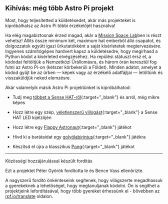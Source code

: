 ## Kihívás: még több Astro Pi projekt

Most, hogy teljesítetted a küldetésedet, akár más projekteket is kipróbálhatsz az Astro Pi többi érzékelőjét használva!

Ha elég magabiztosnak érzed magad, akár a [Mission Space Lab](https://astro-pi.org/missions/space-lab/)ben is részt vehetsz! Állíts össze minimum két, maximum hat emberből álló csapatot, és dolgozzatok együtt igazi űrkutatókként a saját kísérletetek megtervezésére. Ingyenes számítógépes hardvert kapsz a küldetésedre, hogy megírhasd a Python kódot a kísérleted elvégzéséhez. Ha repülési státuszt érsz el, a kódodat feltöltjük a Nemzetközi Űrállomásra, és három órán keresztül fog futni az Astro Pi-on (kétszer körbekerüli a Földet). Minden adatot, amelyet a kódod gyűjt be az űrben — képek vagy az érzékelő adatfájljai — letöltünk és visszaküldjük neked elemzésre.

Akár valamelyik másik Astro Pi projektünket is kipróbálhatod:

+ Tudj meg [többet a Sense HAT-ről](https://projects.raspberrypi.org/hu-HU/projects/getting-started-with-the-sense-hat){:target="_blank"} és arról, még mikre képes

+ Hozz létre egy szép, [véletlenszerű villogást](https://projects.raspberrypi.org/hu-HU/projects/sense-hat-random-sparkles){:target="_blank"} a Sense HAT LED kijelzőjén

+ Hozz létre egy [Flappy Astronaut](https://projects.raspberrypi.org/hu-HU/projects/flappy-astronaut){:target="_blank"} játékot

+ Hívd ki a barátaidat egy [golyólabirintus](https://projects.raspberrypi.org/hu-HU/projects/sense-hat-marble-maze){:target="_blank"} játékra

+ Készítsd el újra a klasszikus [Pong](https://projects.raspberrypi.org/hu-HU/projects/sense-hat-pong){:target="_blank"} játékot


***
Közösségi hozzájárulással készült fordítás

Ezt a projektet Péter Györök fordította le és Bence Vass ellenőrizte.

A nagyszerű fordító önkénteseink segítenek, hogy világszerte megadhassuk a gyerekeknek a lehetőséget, hogy megtanuljanak kódolni. Ön is segíthet a projektjeink lefordításával, hogy több gyereket érhessünk el - bővebben az [rpf.io/translate](https://rpf.io/translate) oldalon.